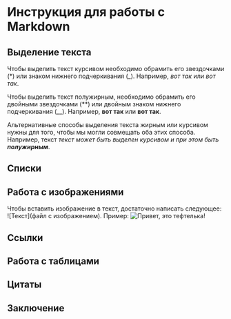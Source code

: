 # Инструкция для работы с Markdown

## Выделение текста

Чтобы выделить текст курсивом необходимо обрамить его звездочками (*) или знаком нижнего подчеркивания (_). Например, *вот так* или _вот так_.

Чтобы выделить текст полужирным, необходимо обрамить его двойными звездочками (**) или двойным знаком нижнего подчеркивания (__). Например, **вот так** или __вот так__.

Альтернативные способы выделения текста жирным или курсивом нужны для того, чтобы мы могли совмещать оба этих способа. Например, текст _текст может быть выделен курсивом и при этом быть **полужирным**_. 

## Списки

## Работа с изображениями

Чтобы вставить изображение в текст, достаточно написать следующее: ![Текст](файл с изображением). Пример: ![Привет, это тефтелька!](cat.jpg)

## Ссылки

## Работа с таблицами

## Цитаты

## Заключение